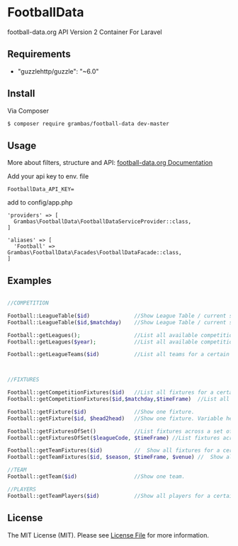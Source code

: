 # FootballData
football-data.org API Version 2 Container For Laravel

## Requirements
-  "guzzlehttp/guzzle": "~6.0"


## Install

Via Composer

``` bash
$ composer require grambas/football-data dev-master
```

## Usage

More about filters, structure and API:
[football-data.org Documentation](http://api.football-data.org/documentation)


Add your api key to env. file

```
FootballData_API_KEY=
```
add to config/app.php 
``` 
'providers' => [
  Grambas\FootballData\FootballDataServiceProvider::class,
]

'aliases' => [
  'Football' => Grambas\FootballData\Facades\FootballDataFacade::class,
]
```

## Examples
```php

//COMPETITION

Football::LeagueTable($id) 			 	//Show League Table / current standing
Football::LeagueTable($id,$matchday) 	//Show League Table / current standing with filters

Football::getLeagues(); 				//List all available competitions.
Football::getLeagues($year);			//List all available competitions with filter

Football::getLeagueTeams($id)  			//List all teams for a certain competition.



//FIXTURES

Football::getCompetitionFixtures($id)   //List all fixtures for a certain competition.
Football::getCompetitionFixtures($id,$matchday,$timeFrame)  //List all fixtures for a certain competition with filters.

Football::getFixture($id) 				//Show one fixture.
Football::getFixture($id, $head2head)   //Show one fixture. Variable head2head ist number of games to analyse

Football::getFixturesOfSet() 			//List fixtures across a set of competitions
Football::getFixturesOfSet($leagueCode, $timeFrame) //List fixtures across a set of competitions with filters

Football::getTeamFixtures($id) 			// 	Show all fixtures for a certain team.
Football::getTeamFixtures($id, $season, $timeFrame, $venue) // 	Show all fixtures for a certain team with filters. Example:Football::getTeamFixtures(66, "2015","n99","home") 

//TEAM
Football::getTeam($id) 					//Show one team.

//PLAYERS
Football::getTeamPlayers($id) 			//Show all players for a certain team.
```





## License

The MIT License (MIT). Please see [License File](LICENSE.md) for more information.

[link-packagist]: https://packagist.org/packages/grambas/football-data
[link-author]: https://github.com/grambas

